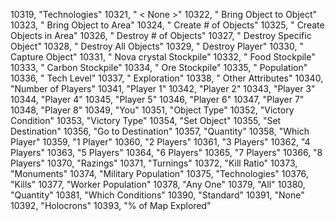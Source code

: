 ﻿10319, "Technologies"
10321, "         < None >"
10322, " Bring Object to Object"
10323, " Bring Object to Area"
10324, " Create # of Objects"
10325, " Create Objects in Area"
10326, " Destroy # of Objects"
10327, " Destroy Specific Object"
10328, " Destroy All Objects"
10329, " Destroy Player"
10330, " Capture Object"
10331, " Nova crystal Stockpile"
10332, " Food Stockpile"
10333, " Carbon Stockpile"
10334, " Ore Stockpile"
10335, " Population"
10336, " Tech Level"
10337, " Exploration"
10338, " Other Attributes"
10340, "Number of Players"
10341, "Player 1"
10342, "Player 2"
10343, "Player 3"
10344, "Player 4"
10345, "Player 5"
10346, "Player 6"
10347, "Player 7"
10348, "Player 8"
10349, "You"
10351, "Object Type"
10352, "Victory Condition"
10353, "Victory Type"
10354, "Set Object"
10355, "Set Destination"
10356, "Go to Destination"
10357, "Quantity"
10358, "Which Player"
10359, "1 Player"
10360, "2 Players"
10361, "3 Players"
10362, "4 Players"
10363, "5 Players"
10364, "6 Players"
10365, "7 Players"
10366, "8 Players"
10370, "Razings"
10371, "Turnings"
10372, "Kill Ratio"
10373, "Monuments"
10374, "Military Population"
10375, "Technologies"
10376, "Kills"
10377, "Worker Population"
10378, "Any One"
10379, "All"
10380, "Quantity"
10381, "Which Conditions"
10390, "Standard"
10391, "None"
10392, "Holocrons"
10393, "% of Map Explored"
